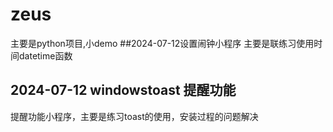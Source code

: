# zeus

主要是python项目,小demo
##2024-07-12设置闹钟小程序
    主要是联练习使用时间datetime函数
## 2024-07-12 windowstoast 提醒功能
   提醒功能小程序，主要是练习toast的使用，安装过程的问题解决
